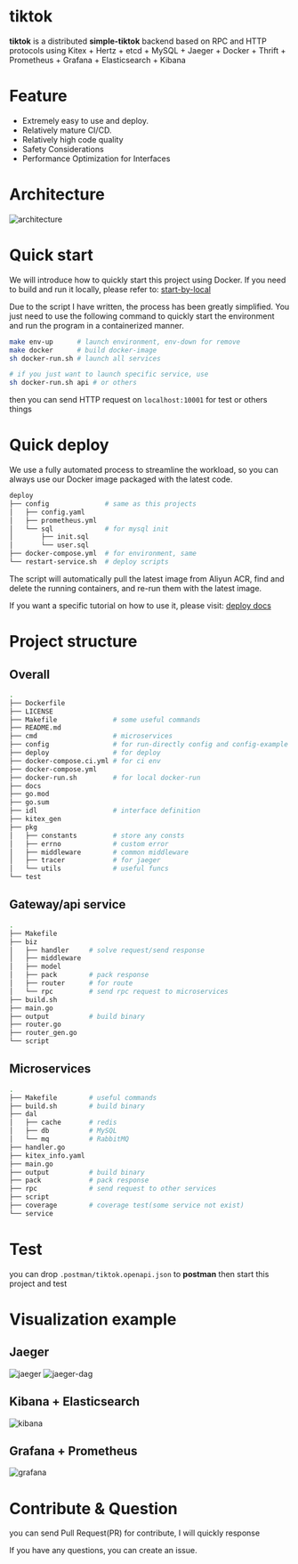 # tiktok

**tiktok** is a distributed **simple-tiktok** backend based on RPC and HTTP protocols using Kitex + Hertz + etcd + MySQL + Jaeger + Docker + Thrift + Prometheus + Grafana + Elasticsearch + Kibana

# Feature

- Extremely easy to use and deploy.
- Relatively mature CI/CD.
- Relatively high code quality
- Safety Considerations
- Performance Optimization for Interfaces

# Architecture

![architecture](./docs/img/architecture.png)

# Quick start

We will introduce how to quickly start this project using Docker. If you need to build and run it locally, please refer to: [start-by-local](./docs/start-by-local.md)

Due to the script I have written, the process has been greatly simplified. You just need to use the following command to quickly start the environment and run the program in a containerized manner.

```bash
make env-up      # launch environment, env-down for remove
make docker      # build docker-image
sh docker-run.sh # launch all services

# if you just want to launch specific service, use
sh docker-run.sh api # or others
```

then you can send HTTP request on `localhost:10001` for test or others things

# Quick deploy

We use a fully automated process to streamline the workload, so you can always use our Docker image packaged with the latest code.

```bash
deploy
├── config              # same as this projects
│   ├── config.yaml
│   ├── prometheus.yml
│   └── sql             # for mysql init
│       ├── init.sql
│       └── user.sql
├── docker-compose.yml  # for environment, same
└── restart-service.sh  # deploy scripts
```

The script will automatically pull the latest image from Aliyun ACR, find and delete the running containers, and re-run them with the latest image.

If you want a specific tutorial on how to use it, please visit: [deploy docs](./deploy/README.md)

# Project structure

## Overall
```bash
.
├── Dockerfile
├── LICENSE
├── Makefile              # some useful commands
├── README.md
├── cmd                   # microservices
├── config                # for run-directly config and config-example
├── deploy                # for deploy
├── docker-compose.ci.yml # for ci env
├── docker-compose.yml
├── docker-run.sh         # for local docker-run
├── docs
├── go.mod
├── go.sum
├── idl                   # interface definition
├── kitex_gen
├── pkg
│   ├── constants         # store any consts
│   ├── errno             # custom error
│   ├── middleware        # common middleware
│   ├── tracer            # for jaeger
│   └── utils             # useful funcs
└── test
```

## Gateway/api service

```bash
.
├── Makefile
├── biz
│   ├── handler     # solve request/send response
│   ├── middleware
│   ├── model
│   ├── pack        # pack response
│   ├── router      # for route
│   └── rpc         # send rpc request to microservices
├── build.sh
├── main.go
├── output          # build binary
├── router.go
├── router_gen.go
└── script
```

## Microservices
```bash
.
├── Makefile        # useful commands
├── build.sh        # build binary
├── dal
│   ├── cache       # redis
│   ├── db          # MySQL
│   └── mq          # RabbitMQ
├── handler.go
├── kitex_info.yaml
├── main.go
├── output          # build binary
├── pack            # pack response
├── rpc             # send request to other services
├── script
├── coverage        # coverage test(some service not exist)
└── service
```


# Test

you can drop `.postman/tiktok.openapi.json` to **postman** then start this project and test

# Visualization example

## Jaeger

![jaeger](docs/img/jaeger.png)
![jaeger-dag](docs/img/jaeger-dag.png)

## Kibana + Elasticsearch
![kibana](docs/img/kibana.png)

## Grafana + Prometheus
![grafana](docs/img/grafana.png)


# Contribute & Question

you can send Pull Request(PR) for contribute, I will quickly response

If you have any questions, you can create an issue.
